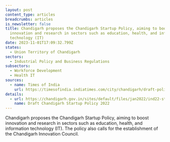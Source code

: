 ```yaml
---
layout: post
content_type: articles
breadcrumbs: articles
is_newsletter: false
title: Chandigarh proposes the Chandigarh Startup Policy, aiming to boost
  innovation and research in sectors such as education, health, and information
  technology (IT)
date: 2023-11-01T17:09:32.799Z
states:
  - Union Territory of Chandigarh
sectors:
  - Industrial Policy and Business Regulations
subsectors:
  - Workforce Development
  - Health IT
sources:
  - name: Times of India
    url: https://timesofindia.indiatimes.com/city/chandigarh/draft-policy-ut-to-set-up-body-to-boost-startups/articleshow/104664337.cms
details:
  - url: https://chandigarh.gov.in/sites/default/files/jan2022/ind22-strtupolicy2022-3108.pdf
    name: Draft Chandigarh Startup Policy 2022
---
```

Chandigarh proposes the Chandigarh Startup Policy, aiming to boost innovation and research in sectors such as education, health, and information technology (IT). The policy also calls for the establishment of the Chandigarh Innovation Council.
